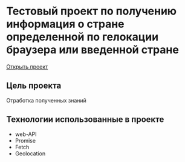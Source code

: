 # Тестовый проект по получению информация о стране определенной по гелокации браузера или введенной стране

<a  href="https://info-counrties.netlify.app">Открыть проект</a>

## Цель проекта

Отработка полученных знаний

## Технологии использованные в проекте
 - web-API
 - Promise
 - Fetch
 - Geolocation


